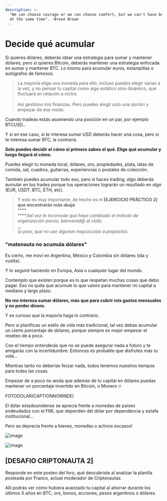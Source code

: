 ```yaml
---
description: >-
  "We can choose courage or we can choose comfort, but we can't have both. Not
  at the same time". -Brené Brown
---
```


# Decide qué acumular

Si quieres dólares, deberás idear una estrategia para sumar y mantener dólares; pero si quieres Bitcoin, deberás mantener una estrategia enfocada en sumar y mantener BTC. Lo mismo para acumular euros, estampillas o autógrafos de famosos.

> La mayoría elige una moneda para ello, incluso puedes elegir varias a la vez, y no pensar tu capital como algo estático sino dinámico, que fluctuará en relación a ciclos.\
> \
> Así gestiono mis finanzas. Pero puedes elegir solo una opción y empezar de ese modo.

Cuando tradeas estás asumiendo una posición en un par, por ejemplo BTCUSD...

Y si en ese caso, si te interesa sumar USD deberás hacer una cosa, pero si te interesa sumar BTC, la contraria.

**Solo puedes decidir el cómo si primero sabes el qué. Elige qué acumular y luego llegará el cómo.**

Puedes elegir tu moneda local, dólares, oro, propiedades, plata, latas de comida, sal, cuadros, guitarras, experiencias o postales de colección.

También puedes acumular todo eso, pero si haces trading, _algo_ deberás aumular en tus trades porque tus operaciones lograrán un resultado en _algo_ (EUR, USDT, BTC, ETH, etc).

> Y esto es muy importante, de hecho es el **\[EJERCICIO PRÁCTICO 2] que encontrarás más abajo**\
> ****\
> ****_(tal vez te incomode que haya cambiado el método de organización previo, bienvenid@ al club)._\
> __\
> _(o peor, que no use algunas mayúsculas a propósito)._

### "matenauta no acumula dólares"

Es cierto, me moví en Argentina, México y Colombia sin dólares (ida y vuelta).

Y lo seguiré haciendo en Europa, Asia o cualquier lugar del mundo.

Contemplo que existen porque es lo que respetan muchas cosas que debo pagar. Eso no quita que acumule lo que valoro para mantener mi capital a mediano y largo plazo.

**No me interesa sumar dólares, más que para cubrir mis gastos mensuales y no perder dinero.**

Y es curioso que la mayoría haga lo contrario.

Pero si planificas un estilo de vida más tradicional, tal vez debas acumular un cierto porcentaje de dólares, porque siempre es mejor empezar el reseteo de a poco.

Con el tiempo entenderás que no se puede asegurar nada a futuro y te amigarás con la incertidumbre. Entonces es probable que disfrutes más tu vida...

Mientras tanto no deberías forzar nada, todos tenemos nuestros tiempos para todas las cosas.

Empezar de a poco no anula que además de tu capital en dólares puedas mantener un porcentaje invertido en Bitcoin, o Monero 🔥

FOTODOLAR(CAPTIONNORINDE)

El dólar estadounidense se aprecia frente a monedas de países endeudados con el FMI, que dependen del dólar por dependencia y estafa institucional...

Pero se deprecia frente a bienes, monedas o activos escasos!

![image](https://user-images.githubusercontent.com/122026745/210862118-d5e4e01b-152c-440f-b002-5672baa33963.png)


![image](https://user-images.githubusercontent.com/122026745/210862356-48f8cc33-37ba-4953-be5b-e0c65beea2d3.png)


## \[DESAFIO CRIPTONAUTA 2]

Responde en este posteo del foro, qué descubriste al analizar la planilla posteada por Franco, actual moderador de Criptonautas.

Allí podrás ver cómo hubiera avanzado tu capital al ahorrar durante los últimos X años en BTC, oro, bonos, acciones, pesos argentinos o dólares.
